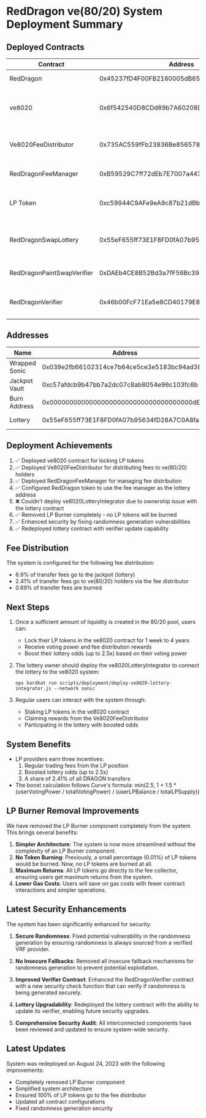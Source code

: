 # RedDragon ve(80/20) System Deployment Summary

## Deployed Contracts

| Contract | Address | Description |
|----------|---------|-------------|
| RedDragon | 0x45237fD4F00FB2160005dB659D4dD5B36b77c265 | Main token contract |
| ve8020 | 0x6f542540D8CDd89b7A60208Dddd3BcBd2133fc5d | Vote-escrowed 80/20 LP token system |
| Ve8020FeeDistributor | 0x735AC559fFb23836Be856578DBCE928E4c9f6375 | Distributes fees to ve(80/20) holders |
| RedDragonFeeManager | 0xB59529C7ff72dEb7E7007a443492be052bC3Fdb5 | Manages fee distribution |
| LP Token | 0xc59944C9AFe9eA9c87b21dBb3D753c5D1ccCF978 | 80/20 DRAGON-wS LP token |
| RedDragonSwapLottery | 0x55eF655ff73E1F8FD0fA07b95634fD28A7C0A8fa | Lottery contract with setVerifier function |
| RedDragonPaintSwapVerifier | 0xDAEb4CE8B52Bd3a7fF56Bc39530B8F64a6debc50 | Security-enhanced VRF verifier |
| RedDragonVerifier | 0x46b00FcF71Ea5e8CD40179E84c22f003c743B0d3 | Enhanced security verification contract |

## Addresses

| Name | Address | Description |
|------|---------|-------------|
| Wrapped Sonic | 0x039e2fb66102314ce7b64ce5ce3e5183bc94ad38 | wS token |
| Jackpot Vault | 0xc57afdcb9b47bb7a2dc07c8ab8054e96c103fc6b | Receives jackpot fees |
| Burn Address | 0x000000000000000000000000000000000000dEaD | Receives burn fees |
| Lottery | 0x55eF655ff73E1F8FD0fA07b95634fD28A7C0A8fa | RedDragonSwapLottery contract |

## Deployment Achievements

1. ✅ Deployed ve8020 contract for locking LP tokens
2. ✅ Deployed Ve8020FeeDistributor for distributing fees to ve(80/20) holders
3. ✅ Deployed RedDragonFeeManager for managing fee distribution
4. ✅ Configured RedDragon token to use the fee manager as the lottery address
5. ❌ Couldn't deploy ve8020LotteryIntegrator due to ownership issue with the lottery contract
6. ✅ Removed LP Burner completely - no LP tokens will be burned
7. ✅ Enhanced security by fixing randomness generation vulnerabilities
8. ✅ Redeployed lottery contract with verifier update capability

## Fee Distribution

The system is configured for the following fee distribution:
- 6.9% of transfer fees go to the jackpot (lottery)
- 2.41% of transfer fees go to ve(80/20) holders via the fee distributor
- 0.69% of transfer fees are burned

## Next Steps

1. Once a sufficient amount of liquidity is created in the 80/20 pool, users can:
   - Lock their LP tokens in the ve8020 contract for 1 week to 4 years
   - Receive voting power and fee distribution rewards
   - Boost their lottery odds (up to 2.5x) based on their voting power

2. The lottery owner should deploy the ve8020LotteryIntegrator to connect the lottery to the ve8020 system:
   ```
   npx hardhat run scripts/deployment/deploy-ve8020-lottery-integrator.js --network sonic
   ```

3. Regular users can interact with the system through:
   - Staking LP tokens in the ve8020 contract
   - Claiming rewards from the Ve8020FeeDistributor
   - Participating in the lottery with boosted odds

## System Benefits

- LP providers earn three incentives:
  1. Regular trading fees from the LP position
  2. Boosted lottery odds (up to 2.5x)
  3. A share of 2.41% of all DRAGON transfers
- The boost calculation follows Curve's formula: min(2.5, 1 + 1.5 * (userVotingPower / totalVotingPower) / (userLPBalance / totalLPSupply)) 

## LP Burner Removal Improvements

We have removed the LP Burner component completely from the system. This brings several benefits:

1. **Simpler Architecture**: The system is now more streamlined without the complexity of an LP Burner component.
2. **No Token Burning**: Previously, a small percentage (0.01%) of LP tokens would be burned. Now, no LP tokens are burned at all.
3. **Maximum Returns**: All LP tokens go directly to the fee collector, ensuring users get maximum returns from the system.
4. **Lower Gas Costs**: Users will save on gas costs with fewer contract interactions and simpler operations.

## Latest Security Enhancements

The system has been significantly enhanced for security:

1. **Secure Randomness**: Fixed potential vulnerability in the randomness generation by ensuring randomness is always sourced from a verified VRF provider.

2. **No Insecure Fallbacks**: Removed all insecure fallback mechanisms for randomness generation to prevent potential exploitation.

3. **Improved Verifier Contract**: Enhanced the RedDragonVerifier contract with a new security check function that can verify if randomness is being generated securely.

4. **Lottery Upgradability**: Redeployed the lottery contract with the ability to update its verifier, enabling future security upgrades.

5. **Comprehensive Security Audit**: All interconnected components have been reviewed and updated to ensure system-wide security.

## Latest Updates

System was redeployed on August 24, 2023 with the following improvements:
- Completely removed LP Burner component
- Simplified system architecture
- Ensured 100% of LP tokens go to the fee distributor
- Updated all contract configurations 
- Fixed randomness generation security 